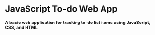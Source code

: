 # JavaScript To-do Web App
#### A basic web application for tracking to-do list items using JavaScript, CSS, and HTML
